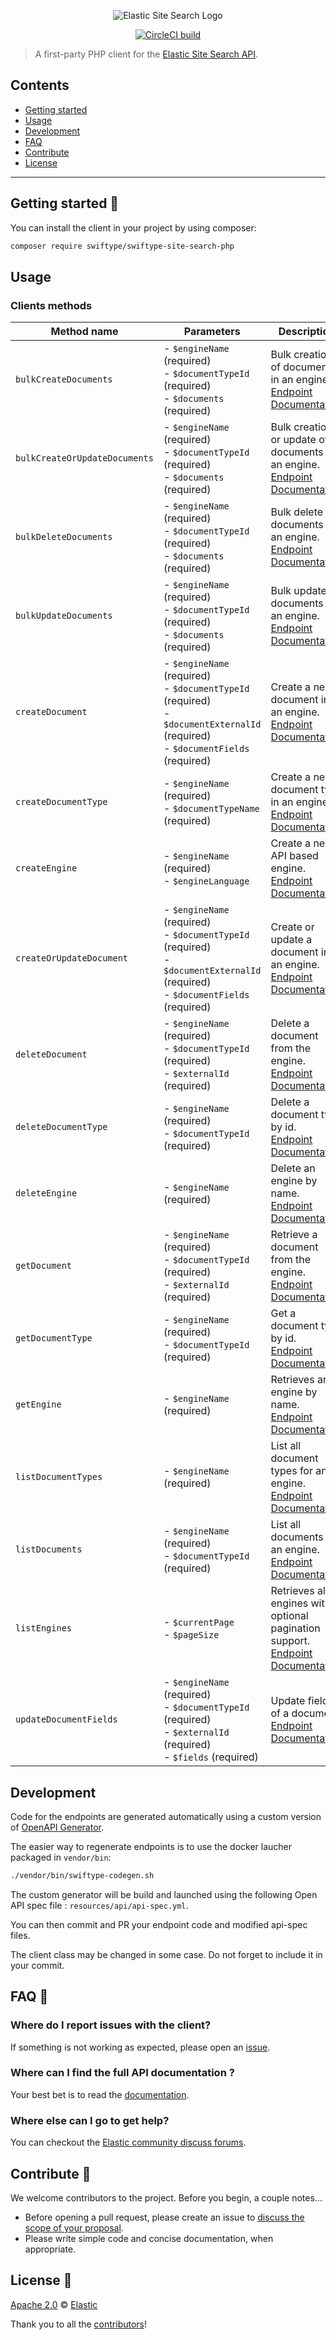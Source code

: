 <p align="center"><img src="https://github.com/swiftype/swiftype-site-search-php/blob/master/logo-site-search.png?raw=true" alt="Elastic Site Search Logo"></p>

<p align="center"><a href="https://circleci.com/gh/swiftype/swiftype-site-search-php"><img src="https://circleci.com/gh/swiftype/swiftype-site-search-php.svg?style=svg&circle-token=9a11fb27c1d6961bb8887b684b0c7707b3b4eb6e" alt="CircleCI build"></a></p>

> A first-party PHP client for the [Elastic Site Search API](https://swiftype.com/documentation/site-search/overview).

## Contents

- [Getting started](#getting-started-)
- [Usage](#usage)
- [Development](#development)
- [FAQ](#faq-)
- [Contribute](#contribute-)
- [License](#license-)

***

## Getting started 🐣

You can install the client in your project by using composer:

```bash
composer require swiftype/swiftype-site-search-php
```

## Usage

### Clients methods

Method name |Parameters| Description
------------|----------|------------
`bulkCreateDocuments` | - `$engineName` (required) <br /> - `$documentTypeId` (required) <br /> - `$documents` (required)  | Bulk creation of documents in an engine.<br />[Endpoint Documentation](https://swiftype.com/documentation/site-search/indexing#bulk_create)
`bulkCreateOrUpdateDocuments` | - `$engineName` (required) <br /> - `$documentTypeId` (required) <br /> - `$documents` (required)  | Bulk creation or update of documents in an engine.<br />[Endpoint Documentation](https://swiftype.com/documentation/site-search/indexing#bulk_create_or_update_verbose)
`bulkDeleteDocuments` | - `$engineName` (required) <br /> - `$documentTypeId` (required) <br /> - `$documents` (required)  | Bulk delete of documents in an engine.<br />[Endpoint Documentation](https://swiftype.com/documentation/site-search/indexing#bulk_destroy)
`bulkUpdateDocuments` | - `$engineName` (required) <br /> - `$documentTypeId` (required) <br /> - `$documents` (required)  | Bulk update of documents in an engine.<br />[Endpoint Documentation](https://swiftype.com/documentation/site-search/indexing#bulk_update)
`createDocument` | - `$engineName` (required) <br /> - `$documentTypeId` (required) <br /> - `$documentExternalId` (required) <br /> - `$documentFields` (required)  | Create a new document in an engine.<br />[Endpoint Documentation](https://swiftype.com/documentation/site-search/indexing#add-document)
`createDocumentType` | - `$engineName` (required) <br /> - `$documentTypeName` (required)  | Create a new document type in an engine.<br />[Endpoint Documentation](https://swiftype.com/documentation/site-search/indexing#add-documenttype)
`createEngine` | - `$engineName` (required) <br /> - `$engineLanguage` | Create a new API based engine.<br />[Endpoint Documentation](https://swiftype.com/documentation/site-search/engines#create)
`createOrUpdateDocument` | - `$engineName` (required) <br /> - `$documentTypeId` (required) <br /> - `$documentExternalId` (required) <br /> - `$documentFields` (required)  | Create or update a document in an engine.<br />[Endpoint Documentation](https://swiftype.com/documentation/site-search/indexing#add-document)
`deleteDocument` | - `$engineName` (required) <br /> - `$documentTypeId` (required) <br /> - `$externalId` (required)  | Delete a document from the engine.<br />[Endpoint Documentation](https://swiftype.com/documentation/site-search/indexing#delete-external-id)
`deleteDocumentType` | - `$engineName` (required) <br /> - `$documentTypeId` (required)  | Delete a document type by id.<br />[Endpoint Documentation](https://swiftype.com/documentation/site-search/indexing#documenttypes-delete)
`deleteEngine` | - `$engineName` (required)  | Delete an engine by name.<br />[Endpoint Documentation](https://swiftype.com/documentation/site-search/engines#destroy)
`getDocument` | - `$engineName` (required) <br /> - `$documentTypeId` (required) <br /> - `$externalId` (required)  | Retrieve a document from the engine.<br />[Endpoint Documentation](https://swiftype.com/documentation/site-search/indexing#document-single)
`getDocumentType` | - `$engineName` (required) <br /> - `$documentTypeId` (required)  | Get a document type by id.<br />[Endpoint Documentation](https://swiftype.com/documentation/site-search/indexing#documenttypes-single)
`getEngine` | - `$engineName` (required)  | Retrieves an engine by name.<br />[Endpoint Documentation](https://swiftype.com/documentation/site-search/engines#one-engine)
`listDocumentTypes` | - `$engineName` (required)  | List all document types for an engine.<br />[Endpoint Documentation](https://swiftype.com/documentation/site-search/indexing#documenttypes-all)
`listDocuments` | - `$engineName` (required) <br /> - `$documentTypeId` (required)  | List all documents in an engine.<br />[Endpoint Documentation](https://swiftype.com/documentation/site-search/indexing#document-all)
`listEngines` | - `$currentPage`<br /> - `$pageSize` | Retrieves all engines with optional pagination support.<br />[Endpoint Documentation](https://swiftype.com/documentation/site-search/engines#list)
`updateDocumentFields` | - `$engineName` (required) <br /> - `$documentTypeId` (required) <br /> - `$externalId` (required) <br /> - `$fields` (required)  | Update fields of a document.<br />[Endpoint Documentation](https://swiftype.com/documentation/site-search/indexing#updating_fields)

## Development

Code for the endpoints are generated automatically using a custom version of [OpenAPI Generator](https://github.com/openapitools/openapi-generator).

The easier way to regenerate endpoints is to use the docker laucher packaged in `vendor/bin`:

```bash
./vendor/bin/swiftype-codegen.sh
```

The custom generator will be build and launched using the following Open API spec file : `resources/api/api-spec.yml`.

You can then commit and PR your endpoint code and modified api-spec files.

The client class may be changed in some case. Do not forget to include it in your commit.

## FAQ 🔮

### Where do I report issues with the client?

If something is not working as expected, please open an [issue](https://github.com/swiftype/swiftype-site-search-php/issues/new).

### Where can I find the full API documentation ?

Your best bet is to read the [documentation](https://swiftype.com/documentation/site-search).

### Where else can I go to get help?

You can checkout the [Elastic community discuss forums](https://discuss.elastic.co/c/site-search).

## Contribute 🚀

We welcome contributors to the project. Before you begin, a couple notes...

+ Before opening a pull request, please create an issue to [discuss the scope of your proposal](https://github.com/swiftype/swiftype-site-search-php/issues).
+ Please write simple code and concise documentation, when appropriate.

## License 📗

[Apache 2.0](https://github.com/swiftype/swiftype-site-search-php/blob/master/LICENSE) © [Elastic](https://github.com/elastic)

Thank you to all the [contributors](https://github.com/swiftype/swiftype-site-search-php/graphs/contributors)!

